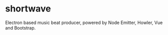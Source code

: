 # shortwave 
Electron based music beat producer, powered by Node Emitter, Howler, Vue and Bootstrap.
